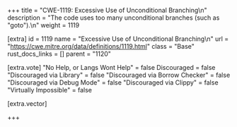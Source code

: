 +++
title = "CWE-1119: Excessive Use of Unconditional Branching\n"
description = "The code uses too many unconditional branches (such as \"goto\").\n"
weight = 1119

[extra]
id = 1119
name = "Excessive Use of Unconditional Branching\n"
url = "https://cwe.mitre.org/data/definitions/1119.html"
class = "Base"
rust_docs_links = []
parent = "1120"

[extra.vote]
"No Help, or Langs Wont Help" = false
Discouraged = false
"Discouraged via Library" = false
"Discouraged via Borrow Checker" = false
"Discouraged via Debug Mode" = false
"Discouraged via Clippy" = false
"Virtually Impossible" = false

[extra.vector]

+++